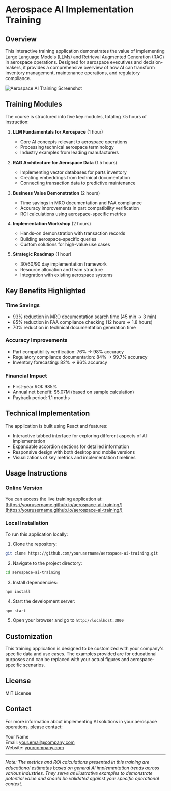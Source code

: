 # Aerospace AI Implementation Training

## Overview

This interactive training application demonstrates the value of implementing Large Language Models (LLMs) and Retrieval Augmented Generation (RAG) in aerospace operations. Designed for aerospace executives and decision-makers, it provides a comprehensive overview of how AI can transform inventory management, maintenance operations, and regulatory compliance.

![Aerospace AI Training Screenshot](https://via.placeholder.com/800x400?text=Aerospace+AI+Training)

## Training Modules

The course is structured into five key modules, totaling 7.5 hours of instruction:

1. **LLM Fundamentals for Aerospace** (1 hour)
   - Core AI concepts relevant to aerospace operations
   - Processing technical aerospace terminology
   - Industry examples from leading manufacturers

2. **RAG Architecture for Aerospace Data** (1.5 hours)
   - Implementing vector databases for parts inventory
   - Creating embeddings from technical documentation
   - Connecting transaction data to predictive maintenance

3. **Business Value Demonstration** (2 hours)
   - Time savings in MRO documentation and FAA compliance
   - Accuracy improvements in part compatibility verification
   - ROI calculations using aerospace-specific metrics

4. **Implementation Workshop** (2 hours)
   - Hands-on demonstration with transaction records
   - Building aerospace-specific queries
   - Custom solutions for high-value use cases

5. **Strategic Roadmap** (1 hour)
   - 30/60/90 day implementation framework
   - Resource allocation and team structure
   - Integration with existing aerospace systems

## Key Benefits Highlighted

### Time Savings
- 93% reduction in MRO documentation search time (45 min → 3 min)
- 85% reduction in FAA compliance checking (12 hours → 1.8 hours)
- 70% reduction in technical documentation generation time

### Accuracy Improvements
- Part compatibility verification: 76% → 98% accuracy
- Regulatory compliance documentation: 84% → 99.7% accuracy
- Inventory forecasting: 82% → 96% accuracy

### Financial Impact
- First-year ROI: 985%
- Annual net benefit: $5.07M (based on sample calculation)
- Payback period: 1.1 months

## Technical Implementation

The application is built using React and features:
- Interactive tabbed interface for exploring different aspects of AI implementation
- Expandable accordion sections for detailed information
- Responsive design with both desktop and mobile versions
- Visualizations of key metrics and implementation timelines

## Usage Instructions

### Online Version
You can access the live training application at: [https://yourusername.github.io/aerospace-ai-training/](https://yourusername.github.io/aerospace-ai-training/)

### Local Installation
To run this application locally:

1. Clone the repository:
```bash
git clone https://github.com/yourusername/aerospace-ai-training.git
```

2. Navigate to the project directory:
```bash
cd aerospace-ai-training
```

3. Install dependencies:
```bash
npm install
```

4. Start the development server:
```bash
npm start
```

5. Open your browser and go to `http://localhost:3000`

## Customization

This training application is designed to be customized with your company's specific data and use cases. The examples provided are for educational purposes and can be replaced with your actual figures and aerospace-specific scenarios.

## License

MIT License

## Contact

For more information about implementing AI solutions in your aerospace operations, please contact:

Your Name  
Email: your.email@company.com  
Website: [yourcompany.com](https://yourcompany.com)

---

*Note: The metrics and ROI calculations presented in this training are educational estimates based on general AI implementation trends across various industries. They serve as illustrative examples to demonstrate potential value and should be validated against your specific operational context.*